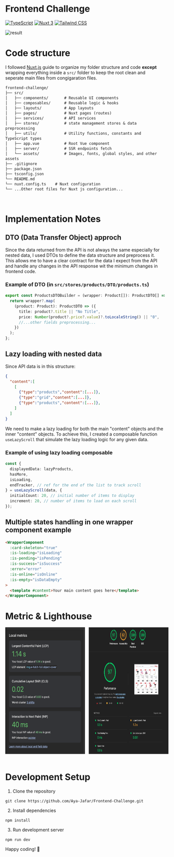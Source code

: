 # Frontend Challenge

[![TypeScript](https://img.shields.io/badge/TypeScript-007ACC?logo=typescript&logoColor=white&style=for-the-badge)](https://www.typescriptlang.org/)
[![Nuxt 3](https://img.shields.io/badge/Nuxt%203-00DC82?logo=nuxt.js&logoColor=white&style=for-the-badge)](https://nuxt.com/)
[![Tailwind CSS](https://img.shields.io/badge/Tailwind%20CSS-06B6D4?logo=tailwindcss&logoColor=white&style=for-the-badge)](https://tailwindcss.com/)

![result](./mockup.png)

# Code structure

I followed [Nuxt.js](https://nuxt.com/docs/guide/directory-structure/nuxt) guide to organize my folder structure and code
**except** wrapping everything inside a `src/` folder to keep the root clean and seperate main files from congigaration files.

```
frontend-challenge/
├── src/
│   ├── components/       # Reusable UI components
│   ├── composables/      # Reusable logic & hooks
│   ├── layouts/          # App layouts
│   ├── pages/            # Nuxt pages (routes)
│   ├── services/         # API services
│   ├── stores/           # state management stores & data preprocessing
│   ├── utils/            # Utility functions, constants and TypeScript types
│   ├── app.vue           # Root Vue component
│   ├── server/           # SSR endpoints fetch
│   └── assets/           # Images, fonts, global styles, and other assets
├── .gitignore
├── package.json
├── tsconfig.json
└── README.md
└── nuxt.config.ts    # Nuxt configuration
└── ...Other root files for Nuxt js configuration...
```

<br/>

# Implementation Notes

## DTO (Data Transfer Object) approch

Since the data returned from the API is not always the same especially for nested data, I used DTOs to define the data structure and preprocess it.
This allows me to have a clear contract for the data I expect from the API and handle any changes in the API response wit the minimum changes in frontend code.

### Example of DTO (in `src/stores/products/DTO/products.ts`)

```typescript
export const ProductsDTOBuilder = (wrapper: Product[]): ProductDTO[] => {
  return wrapper?.map(
    (product: Product): ProductDTO => ({
      title: product?.title || "No Title",
      price: Number(product?.price?.value)?.toLocaleString() || "0",
      //...other fields preprocessing...
    })
  );
};
```

## Lazy loading with nested data

Since API data is in this structure:

```json
{
  "content":[
    [
      {"type":"products","content":[...]},
      {"type":"grid","content":[...]},
      {"type":"products","content":[...]},
    ]
  ]
}
```

We need to make a lazy loading for both the main "content" objects and the inner "content" objects.
To achieve this, I created a composable function `useLazyScroll` that simulate the lazy loading logic for any given data.

### Example of using lazy loading composable

```typescript
const {
  displayedData: lazyProducts,
  hasMore,
  isLoading,
  endTracker, // ref for the end of the list to track scroll
} = useLazyScroll(data, {
  initialCount: 20, // initial number of items to display
  increment: 20, // number of items to load on each scroll
});
```

## Multiple states handling in one wrapper component example

```html
<WrapperComponent
  :card-skeleton="true"
  :is-loading="isLoading"
  :is-pending="isPending"
  :is-success="isSuccess"
  :error="error"
  :is-online="isOnline"
  :is-empty="isDataEmpty"
>
  <template #content>Your main content goes here</template>
</WrapperComponent>
```

# Metric & Lighthouse
<div style="display: flex; gap: 12px; height:400px">
  <img src="./metric.png" alt="Metric" width="50%" />
  <img src="./lighthouse.jpg" alt="Lighthouse" width="50%" />
</div>

<br/>

# Development Setup

1. Clone the repository

```shell
git clone https://github.com/Aya-Jafar/Frontend-Challenge.git
```

2. Install dependencies

```shell
npm install
```

3. Run development server

```shell
npm run dev
```

Happy coding! 🚀
